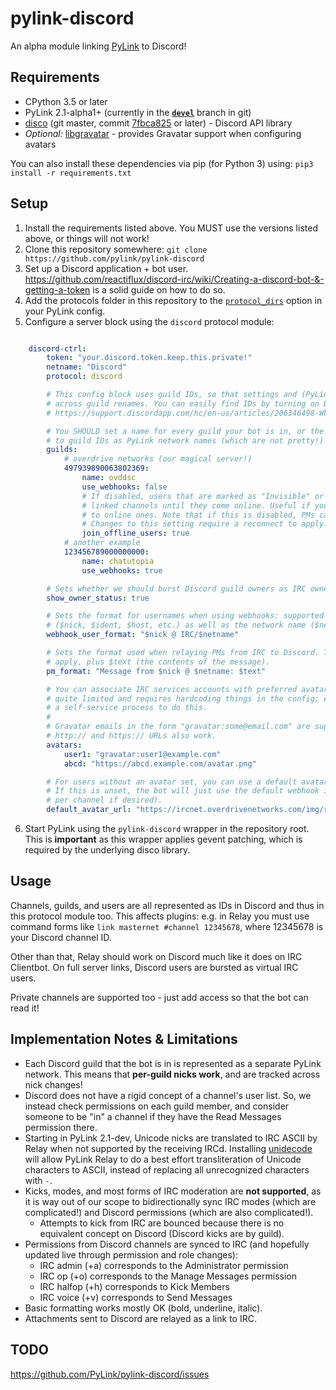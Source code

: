 # pylink-discord

An alpha module linking [PyLink](https://github.com/jlu5/PyLink) to Discord!

## Requirements
- CPython 3.5 or later
- PyLink 2.1-alpha1+ (currently in the [**`devel`**](https://github.com/jlu5/PyLink/tree/devel) branch in git)
- [disco](https://github.com/b1naryth1ef/disco) (git master, commit [7fbca825](https://github.com/b1naryth1ef/disco/commit/7fbca825f85a0936487d0b780dc53dcdbb920e21) or later) - Discord API library
- *Optional:* [libgravatar](https://github.com/pabluk/libgravatar) - provides Gravatar support when configuring avatars

You can also install these dependencies via pip (for Python 3) using: `pip3 install -r requirements.txt`

## Setup

1) Install the requirements listed above. You MUST use the versions listed above, or things will not work!
2) Clone this repository somewhere: `git clone https://github.com/pylink/pylink-discord`
3) Set up a Discord application + bot user. https://github.com/reactiflux/discord-irc/wiki/Creating-a-discord-bot-&-getting-a-token is a solid guide on how to do so.
4) Add the protocols folder in this repository to the [`protocol_dirs`](https://github.com/jlu5/PyLink/blob/ba17821/example-conf.yml#L57-L60) option in your PyLink config.
5) Configure a server block using the `discord` protocol module:

```yaml

    discord-ctrl:
        token: "your.discord.token.keep.this.private!"
        netname: "Discord"
        protocol: discord

        # This config block uses guild IDs, so that settings and (PyLink) network names are consistent
        # across guild renames. You can easily find IDs by turning on Developer Mode in Discord:
        # https://support.discordapp.com/hc/en-us/articles/206346498-Where-can-I-find-my-User-Server-Message-ID-

        # You SHOULD set a name for every guild your bot is in, or the protocol module will fall back
        # to guild IDs as PyLink network names (which are not pretty!)
        guilds:
            # overdrive networks (our magical server!)
            497939890063802369:
                name: ovddsc
                use_webhooks: false
                # If disabled, users that are marked as "Invisible" or "Offline" will not be joined to
                # linked channels until they come online. Useful if you have many offline users compared
                # to online ones. Note that if this is disabled, PMs cannot be sent to offline Discord users
                # Changes to this setting require a reconnect to apply. This defaults to true if not set.
                join_offline_users: true
            # another example
            123456789000000000:
                name: chatutopia
                use_webhooks: true

        # Sets whether we should burst Discord guild owners as IRC owners
        show_owner_status: true

        # Sets the format for usernames when using webhooks: supported fields include user fields
        # ($nick, $ident, $host, etc.) as well as the network name ($netname) and short network tag ($nettag)
        webhook_user_format: "$nick @ IRC/$netname"

        # Sets the format used when relaying PMs from IRC to Discord. The same fields as webhook_user_format
        # apply, plus $text (the contents of the message).
        pm_format: "Message from $nick @ $netname: $text"

        # You can associate IRC services accounts with preferred avatar URLs. Currently this is
        # quite limited and requires hardcoding things in the config; eventually there will be
        # a self-service process to do this.
        #
        # Gravatar emails in the form "gravatar:some@email.com" are supported if libgravatar is installed.
        # http:// and https:// URLs also work.
        avatars:
            user1: "gravatar:user1@example.com"
            abcd: "https://abcd.example.com/avatar.png"

        # For users without an avatar set, you can use a default avatar URL (http or https).
        # If this is unset, the bot will just use the default webhook icon (which you can customize
        # per channel if desired).
        default_avatar_url: "https://ircnet.overdrivenetworks.com/img/relaypic.png"

```

6) Start PyLink using the `pylink-discord` wrapper in the repository root. This is **important** as this wrapper applies gevent patching, which is required by the underlying disco library.

## Usage

Channels, guilds, and users are all represented as IDs in Discord and thus in this protocol module too.
This affects plugins: e.g. in Relay you must use command forms like `link masternet #channel 12345678`, where 12345678 is your Discord channel ID.

Other than that, Relay should work on Discord much like it does on IRC Clientbot. On full server links, Discord users are bursted as virtual IRC users.

Private channels are supported too - just add access so that the bot can read it!

## Implementation Notes & Limitations

- Each Discord guild that the bot is in is represented as a separate PyLink network. This means that **per-guild nicks work**, and are tracked across nick changes!
- Discord does not have a rigid concept of a channel's user list. So, we instead check permissions on each guild member, and consider someone to be "in" a channel if they have the Read Messages permission there.
- Starting in PyLink 2.1-dev, Unicode nicks are translated to IRC ASCII by Relay when not supported by the receiving IRCd. Installing [unidecode](https://github.com/avian2/unidecode) will allow PyLink Relay to do a best effort transliteration of Unicode characters to ASCII, instead of replacing all unrecognized characters with `-`.
- Kicks, modes, and most forms of IRC moderation are **not supported**, as it is way out of our scope to bidirectionally sync IRC modes (which are complicated!) and Discord permissions (which are also complicated!).
    - Attempts to kick from IRC are bounced because there is no equivalent concept on Discord (Discord kicks are by guild).
- Permissions from Discord channels are synced to IRC (and hopefully updated live through permission and role changes):
    - IRC admin (+a) corresponds to the Administrator permission
    - IRC op (+o) corresponds to the Manage Messages permission
    - IRC halfop (+h) corresponds to Kick Members
    - IRC voice (+v) corresponds to Send Messages
- Basic formatting works mostly OK (bold, underline, italic).
- Attachments sent to Discord are relayed as a link to IRC.

## TODO

https://github.com/PyLink/pylink-discord/issues
